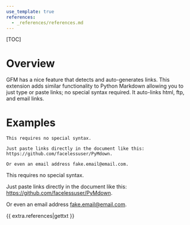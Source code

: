 ```yaml
---
use_template: true
references:
  - _references/references.md
---
```

[TOC]
# Overview
GFM has a nice feature that detects and auto-generates links.  This extension adds similar functionality to Python Markdown allowing you to just type or paste links; no special syntax required.  It auto-links html, ftp, and email links.

# Examples

```
This requires no special syntax.

Just paste links directly in the document like this: https://github.com/facelessuser/PyMdown.

Or even an email address fake.email@email.com.
```

This requires no special syntax.

Just paste links directly in the document like this: https://github.com/facelessuser/PyMdown.

Or even an email address fake.email@email.com.

{{ extra.references|gettxt }}
